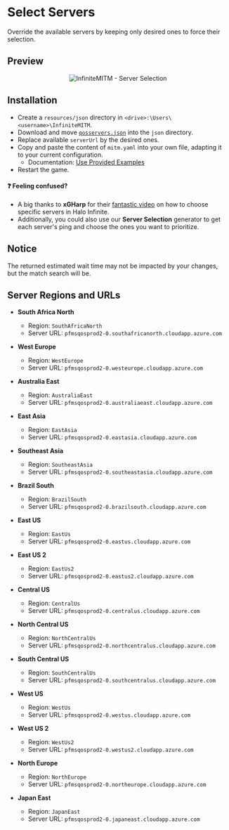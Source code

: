# Select Servers

Override the available servers by keeping only desired ones to force their selection.

## Preview

<p align="center">
    <img alt="InfiniteMITM - Server Selection" title="InfiniteMITM - Server Selection" src="./preview.png?v=1" />
</p>

## Installation

-   Create a `resources/json` directory in `<drive>:\Users\<username>\InfiniteMITM`.
-   Download and move [`qosservers.json`](./resources/json/qosservers.json) into the `json` directory.
-   Replace available `serverUrl` by the desired ones.
-   Copy and paste the content of `mitm.yaml` into your own file, adapting it to your current configuration.
    -   Documentation: [Use Provided Examples](/docs/Use-Provided-Examples.md)
-   Restart the game.

#### ❓ Feeling confused?

-   A big thanks to **xGHarp** for their [fantastic video](https://www.youtube.com/watch?v=LcAuWuJK5bk) on how to choose specific servers in Halo Infinite.
-   Additionally, you could also use our **Server Selection** generator to get each server's ping and choose the ones you want to prioritize.

## Notice

The returned estimated wait time may not be impacted by your changes, but the match search will be.

## Server Regions and URLs

- **South Africa North**
  - Region: `SouthAfricaNorth`
  - Server URL: `pfmsqosprod2-0.southafricanorth.cloudapp.azure.com`

- **West Europe**
  - Region: `WestEurope`
  - Server URL: `pfmsqosprod2-0.westeurope.cloudapp.azure.com`

- **Australia East**
  - Region: `AustraliaEast`
  - Server URL: `pfmsqosprod2-0.australiaeast.cloudapp.azure.com`

- **East Asia**
  - Region: `EastAsia`
  - Server URL: `pfmsqosprod2-0.eastasia.cloudapp.azure.com`

- **Southeast Asia**
  - Region: `SoutheastAsia`
  - Server URL: `pfmsqosprod2-0.southeastasia.cloudapp.azure.com`

- **Brazil South**
  - Region: `BrazilSouth`
  - Server URL: `pfmsqosprod2-0.brazilsouth.cloudapp.azure.com`

- **East US**
  - Region: `EastUs`
  - Server URL: `pfmsqosprod2-0.eastus.cloudapp.azure.com`

- **East US 2**
  - Region: `EastUs2`
  - Server URL: `pfmsqosprod2-0.eastus2.cloudapp.azure.com`

- **Central US**
  - Region: `CentralUs`
  - Server URL: `pfmsqosprod2-0.centralus.cloudapp.azure.com`

- **North Central US**
  - Region: `NorthCentralUs`
  - Server URL: `pfmsqosprod2-0.northcentralus.cloudapp.azure.com`

- **South Central US**
  - Region: `SouthCentralUs`
  - Server URL: `pfmsqosprod2-0.southcentralus.cloudapp.azure.com`

- **West US**
  - Region: `WestUs`
  - Server URL: `pfmsqosprod2-0.westus.cloudapp.azure.com`

- **West US 2**
  - Region: `WestUs2`
  - Server URL: `pfmsqosprod2-0.westus2.cloudapp.azure.com`

- **North Europe**
  - Region: `NorthEurope`
  - Server URL: `pfmsqosprod2-0.northeurope.cloudapp.azure.com`

- **Japan East**
  - Region: `JapanEast`
  - Server URL: `pfmsqosprod2-0.japaneast.cloudapp.azure.com`
